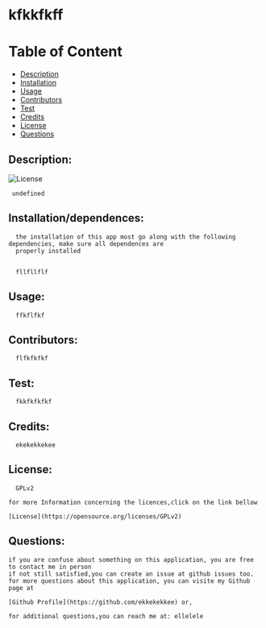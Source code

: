 

# kfkkfkff

# Table of Content

- [Description](#description)
- [Installation](#installation)
- [Usage](#usage)
- [Contributors](#contributors)
- [Test](#test)
- [Credits](#credits)
- [License](#license)
- [Questions](#questions)

## Description:

![License](https://img.shield.io/badge/License-GPLv2-blue.svg)

     undefined

## Installation/dependences:

      the installation of this app most go along with the following dependencies, make sure all dependences are 
      properly installed
       
      
      fllfllflf
      

## Usage:

      ffkflfkf

 ## Contributors:

      flfkfkfkf


## Test:

      fkkfkfkfkf

## Credits:

      ekekekkekee

## License:

      GPLv2

    for more Information concerning the licences,click on the link bellow 

    [License](https://opensource.org/licenses/GPLv2)
      
      
 ## Questions:
    if you are confuse about something on this application, you are free to contact me in person
    if not still satisfied,you can create an issue at github issues too.
    for more questions about this application, you can visite my Github page at 

    [Github Profile](https://github.com/ekkekekkee) or,

    for additional questions,you can reach me at: ellelele